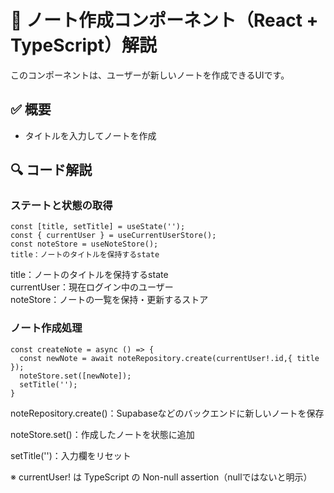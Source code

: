 # 📝 ノート作成コンポーネント（React + TypeScript）解説

このコンポーネントは、ユーザーが新しいノートを作成できるUIです。  

## ✅ 概要

- タイトルを入力してノートを作成

## 🔍 コード解説

### ステートと状態の取得

```tsx
const [title, setTitle] = useState('');
const { currentUser } = useCurrentUserStore();
const noteStore = useNoteStore();
title：ノートのタイトルを保持するstate
```

title：ノートのタイトルを保持するstate  
currentUser：現在ログイン中のユーザー  
noteStore：ノートの一覧を保持・更新するストア  
 

### ノート作成処理
```tsx
const createNote = async () => {
  const newNote = await noteRepository.create(currentUser!.id,{ title });
  noteStore.set([newNote]);
  setTitle('');
}
```

noteRepository.create()：Supabaseなどのバックエンドに新しいノートを保存

noteStore.set()：作成したノートを状態に追加

setTitle('')：入力欄をリセット

※ currentUser! は TypeScript の Non-null assertion（nullではないと明示）



